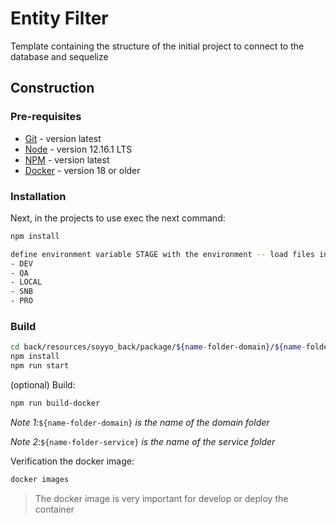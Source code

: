 # Entity Filter
Template containing the structure of the initial project to connect to the database and sequelize

## Construction
### Pre-requisites
* [Git](https://git-scm.com) - version latest
* [Node](https://nodejs.org/es/) - version 12.16.1 LTS
* [NPM](https://www.npmjs.com/get-npm) - version latest
* [Docker](https://www.docker.com) - version 18 or older

### Installation
Next, in the projects to use exec the next command:
```sh
npm install

define environment variable STAGE with the environment -- load files in config/env
- DEV
- QA
- LOCAL
- SNB
- PRO

```

### Build
```sh
cd back/resources/soyyo_back/package/${name-folder-domain}/${name-folder-service}
npm install
npm run start
```
(optional) Build:
```sh
npm run build-docker
```
*Note 1*:`${name-folder-domain}` *is the name of the domain folder*

*Note 2*:`${name-folder-service}` *is the name of the service folder*

Verification the docker image:
```sh
docker images
```
> The docker image is very important for develop or deploy the container


